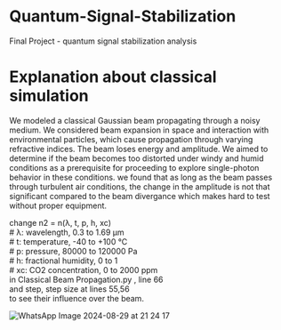 # Quantum-Signal-Stabilization
Final Project - quantum signal stabilization analysis 


# Explanation about classical simulation
We modeled a classical Gaussian beam propagating through a noisy medium. We considered beam expansion in space and interaction with environmental particles, which cause propagation through varying refractive indices. The beam loses energy and amplitude. We aimed to determine if the beam becomes too distorted under windy and humid conditions as a prerequisite for proceeding to explore single-photon behavior in these conditions. we found that as long as the beam passes through turbulent air conditions, the change in the amplitude is not that significant compared to the beam divergance which makes hard to test without proper equipment.

change n2 = n(λ, t, p, h, xc) <br>
    # λ: wavelength, 0.3 to 1.69 μm <br>
    # t: temperature, -40 to +100 °C <br>
    # p: pressure, 80000 to 120000 Pa <br>
    # h: fractional humidity, 0 to 1 <br>
    # xc: CO2 concentration, 0 to 2000 ppm <br>
in Classical Beam Propagation.py , line 66 <br>
and step, step size at lines 55,56 <br>
to see their influence over the beam.

![WhatsApp Image 2024-08-29 at 21 24 17](https://github.com/user-attachments/assets/a726370f-f4e9-4a25-a23d-bd23a8c44558)
